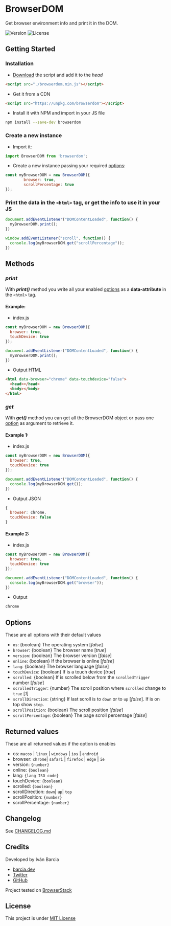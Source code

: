# BrowserDOM
Get browser environment info and print it in the DOM.

![Version](https://img.shields.io/github/package-json/v/barcia/browserdom.svg)
![License](https://img.shields.io/github/license/barcia/browserdom.svg)



## Getting Started
### Installation
* [Download](https://github.com/barcia/browserdom/releases/latest) the script and add it to the *head*
```html
<script src="./browserdom.min.js"></script>
```

* Get it from a CDN
```html
<script src="https://unpkg.com/browserdom"></script>
```

* Install it with NPM and import in your JS file
```sh
npm install --save-dev browserdom
````



### Create a new instance
* Import it:
```js
import BrowserDOM from 'browserdom';
```

* Create a new instance passing your required [options](#options):
```js
const myBrowserDOM = new BrowserDOM({
		browser: true,
		scrollPercentage: true
});
```

### Print the data in the `<html>` tag, or get the info to use it in your JS

```js
document.addEventListener("DOMContentLoaded", function() {
  myBrowserDOM.print();
})
```

```js
window.addEventListener("scroll", function() {
  console.log(myBrowserDOM.get("scrollPercentage"));
})
```


## Methods

### ***print***
With ***print()*** method you write all your enabled [options](#options) as a **data-attribute** in the `<html>` tag.

#### **Example**:
* index.js
```js
const myBrowserDOM = new BrowserDOM({
  browser: true,
  touchDevice: true
});

document.addEventListener("DOMContentLoaded", function() {
  myBrowserDOM.print();
})
```
* Output HTML
```html
<html data-browser="chrome" data-touchdevice="false">
  <head></head>
  <body></body>
</html>
```


### ***get***
With ***get()*** method you can get all the BrowserDOM object or pass one [option](#options) as argument to retrieve it.

#### Example 1:
* index.js
```js
const myBrowserDOM = new BrowserDOM({
  browser: true,
  touchDevice: true
});

document.addEventListener("DOMContentLoaded", function() {
  console.log(myBrowserDOM.get());
})
```
* Output JSON
```js
{
  browser: chrome,
  touchDevice: false
}
```

#### Example 2:
* index.js
```js
const myBrowserDOM = new BrowserDOM({
  browser: true,
  touchDevice: true
});

document.addEventListener("DOMContentLoaded", function() {
  console.log(myBrowserDOM.get("browser"));
})
```
* Output
```js
chrome
```



## Options
These are all options with their default values
* `os`: {boolean} The operating system [*false*]
* `browser`: {boolean} The browser name [*true*]
* `version`: {boolean} The browser version [*false*]
* `online`: {boolean} If the browser is online [*false*]
* `lang`: {boolean} The browser language [*false*]
* `touchDevice`: {boolean} If is a touch device [*true*]
* `scrolled`: {boolean} If is scrolled below from the `scrolledTrigger` number [*false*]
* `scrolledTrigger`: {number} The scroll position where `scrolled` change to `true` [*1*]
* `scrollDirection`: {string} If last scroll is to `down` or to `up` [*false*]. If is on top show `stop`.
* `scrollPosition`: {boolean} The scroll position [*false*]
* `scrollPercentage`: {boolean} The page scroll percentage [*false*]

## Returned values
These are all returned values if the option is enables
* os: `macos` | `linux` | `windows` | `ios` | `android`
* browser: `chrome`| `safari` | `firefox` | `edge` | `ie`
* version: `{number}`
* online: `{boolean}`
* lang: `{lang ISO code}`
* touchDevice: `{boolean}`
* scrolled: `{boolean}`
* scrollDirection: `down`| `up`| `top`
* scrollPosition: `{number}`
* scrollPercentage: `{number}`



## Changelog
See [CHANGELOG.md](https://github.com/barcia/browserdom/blob/master/CHANGELOG.md)


## Credits
Developed by Iván Barcia
* [barcia.dev](https://barcia.dev)
* [Twitter](http://www.twitter.com/bartzia)
* [GitHub](http://www.github.com/barcia)

Project tested on [BrowserStack](https://www.browserstack.com/)



## License
This project is under [MIT License](https://github.com/barcia/bramework/blob/master/LICENSE)
